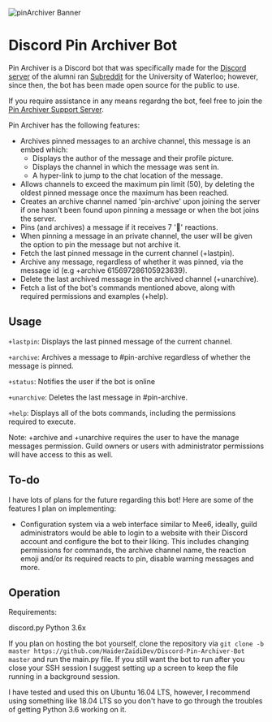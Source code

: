 ![pinArchiver Banner](https://i.imgur.com/OhpJKc1.jpg)
# Discord Pin Archiver Bot
Pin Archiver is a Discord bot that was specifically made for the [Discord server](https://discord.gg/ZZFJhdr) of the alumni ran [Subreddit](https://www.reddit.com/r/uwaterloo/) for the University of Waterloo; however, since then, the bot has been made open source for the public to use. 

If you require assistance in any means regardng the bot, feel free to join the [Pin Archiver Support Server](https://discord.gg/jY9xADW).

Pin Archiver has the following features:
- Archives pinned messages to an archive channel, this message is an embed which:
  - Displays the author of the message and their profile picture.
  - Displays the channel in which the message was sent in.
  - A hyper-link to jump to the chat location of the message.
- Allows channels to exceed the maximum pin limit (50), by deleting the oldest pinned message once the maximum has been reached.
- Creates an archive channel named 'pin-archive' upon joining the server if one hasn't been found upon pinning a message or when the bot joins the server.
- Pins (and archives) a message if it receives 7 '📌' reactions.
- When pinning a message in an private channel, the user will be given the option to pin the message but not archive it.
- Fetch the last pinned message in the current channel (+lastpin).
- Archive any message, regardless of whether it was pinned, via the message id (e.g +archive 615697286105923639).
- Delete the last archived message in the archived channel (+unarchive).
- Fetch a list of the bot's commands mentioned above, along with required permissions and examples (+help). 

## Usage
`+lastpin`: Displays the last pinned message of the current channel. 

`+archive`: Archives a message to #pin-archive regardless of whether the message is pinned. 

`+status`: Notifies the user if the bot is online

`+unarchive`: Deletes the last message in #pin-archive.

`+help`: Displays all of the bots commands, including the permissions required to execute.

Note: +archive and +unarchive requires the user to have the manage messages permission. Guild owners or users with administrator permissions will have access to this as well.




## To-do
I have lots of plans for the future regarding this bot! Here are some of the features I plan on implementing:
* Configuration system via a web interface similar to Mee6, ideally, guild administrators would be able to login to a website with their Discord account and configure the bot to their liking. This includes changing permissions for commands, the archive channel name, the reaction emoji and/or its required reacts to pin, disable warning messages and more. 


## Operation
Requirements:

   discord.py
   Python 3.6x 

If you plan on hosting the bot yourself, clone the repository via `git clone -b master https://github.com/HaiderZaidiDev/Discord-Pin-Archiver-Bot master` and run the main.py file. If you still want the bot to run after you close your SSH session I suggest setting up a screen to keep the file running in a background session. 

I have tested and used this on Ubuntu 16.04 LTS, however, I recommend using something like 18.04 LTS so you don't have to go through the troubles of getting Python 3.6 working on it. 


   

